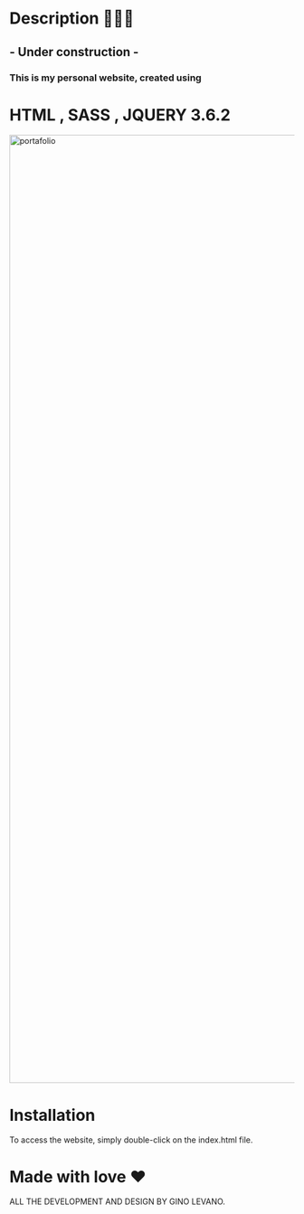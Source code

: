 # Description 🏄🏽‍♂️
## - Under construction -
### This is my personal website, created using

# HTML , SASS , JQUERY 3.6.2 



<img width="1677" alt="portafolio" src="https://github.com/user-attachments/assets/685f3f38-52d2-469f-b21e-225e42ec2e6a" />

# Installation

To access the website, simply double-click on the index.html file.



# Made with love ❤️
ALL THE DEVELOPMENT AND DESIGN BY GINO LEVANO.

